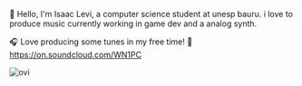 🔭 Hello, I'm Isaac Levi, a computer science student at unesp bauru.
i love to produce music
currently working in game dev and a analog synth.

🎧 Love producing some tunes in my free time! 🎻
https://on.soundcloud.com/WN1PC

<img src="https://github-readme-stats.vercel.app/api/top-langs?username=saaclevi&show_icons=true&locale=en&layout=compact&theme=chartreuse-dark" alt="ovi" />

<!---
saaclevi/saaclevi is a ✨ special ✨ repository because its `README.md` (this file) appears on your GitHub profile.
You can click the Preview link to take a look at your changes.
--->
